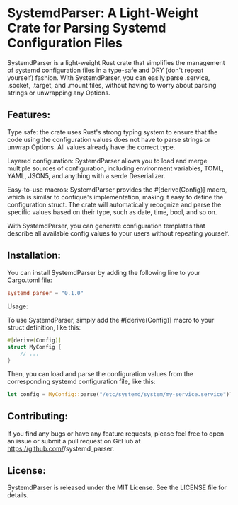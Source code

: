 # SystemdParser: A Light-Weight Crate for Parsing Systemd Configuration Files

SystemdParser is a light-weight Rust crate that simplifies the management of systemd configuration files in a type-safe and DRY (don't repeat yourself) fashion. With SystemdParser, you can easily parse .service, .socket, .target, and .mount files, without having to worry about parsing strings or unwrapping any Options.

## Features:

Type safe: the crate uses Rust's strong typing system to ensure that the code using the configuration values does not have to parse strings or unwrap Options. All values already have the correct type.

Layered configuration: SystemdParser allows you to load and merge multiple sources of configuration, including environment variables, TOML, YAML, JSON5, and anything with a serde Deserializer.

Easy-to-use macros: SystemdParser provides the #[derive(Config)] macro, which is similar to confique's implementation, making it easy to define the configuration struct. The crate will automatically recognize and parse the specific values based on their type, such as date, time, bool, and so on.

With SystemdParser, you can generate configuration templates that describe all available config values to your users without repeating yourself.

## Installation:

You can install SystemdParser by adding the following line to your Cargo.toml file:

```toml
systemd_parser = "0.1.0"
```

Usage:

To use SystemdParser, simply add the #[derive(Config)] macro to your struct definition, like this:

```rust
#[derive(Config)]
struct MyConfig {
    // ...
}
```

Then, you can load and parse the configuration values from the corresponding systemd configuration file, like this:

```rust
let config = MyConfig::parse("/etc/systemd/system/my-service.service")?;
```

## Contributing:

If you find any bugs or have any feature requests, please feel free to open an issue or submit a pull request on GitHub at https://github.com/<username>/systemd_parser.

## License:

SystemdParser is released under the MIT License. See the LICENSE file for details.